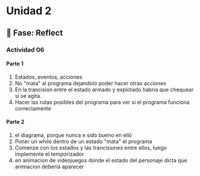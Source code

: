 # Unidad 2


## 🤔 Fase: Reflect

### Actividad 06

#### Parte 1
1. Estados, eventos, acciones
2. No "mata" al programa dejandolo poder hacer otras acciones
3. En la trancision entre el estado armado y explotado habria que chequear si se agita.
4. Hacer las rutas posibles del programa para ver si el programa funciona correctamente

#### Parte 2
1. el diagrama, porque nunca e sido bueno en elló
2. Poner un while dentro de un estado "mata" el programa
3. Comenze con los estados y las trancisiones entre ellos, luego implemente el temporizador
4. en animacion de videojuegos donde el estado del personaje dicta que animacion deberia aparecer

